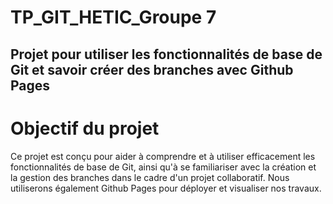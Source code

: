 # TP_GIT_HETIC_Groupe 7
## Projet pour utiliser les fonctionnalités de base de Git et savoir créer des branches avec Github Pages
# Objectif du projet
Ce projet est conçu pour aider à comprendre et à utiliser efficacement les fonctionnalités de base de Git, ainsi qu'à se familiariser avec la création et la gestion des branches dans le cadre d'un projet collaboratif. Nous utiliserons également Github Pages pour déployer et visualiser nos travaux.

